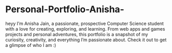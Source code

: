 # Personal-Portfolio-Anisha-
heyy I’m Anisha Jain, a passionate, prospective Computer Science student with a love for creating, exploring, and learning. From web apps and games projects and personal adventures, this portfolio is a snapshot of my curiosity, creativity, and everything I’m passionate about. Check it out to get a glimpse of who I am :)
